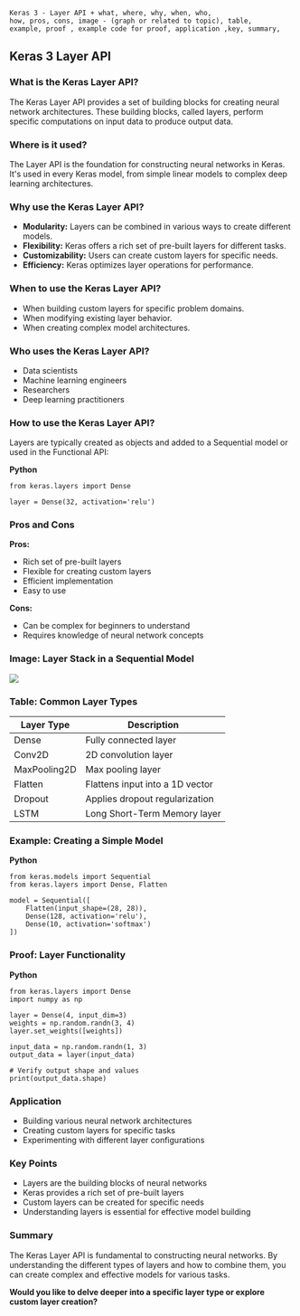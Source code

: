 ```code
Keras 3 - Layer API + what, where, why, when, who, 
how, pros, cons, image - (graph or related to topic), table,
example, proof , example code for proof, application ,key, summary,
```
## Keras 3 Layer API

### What is the Keras Layer API?

The Keras Layer API provides a set of building blocks for creating neural network architectures. These building blocks, called layers, perform specific computations on input data to produce output data.

### Where is it used?

The Layer API is the foundation for constructing neural networks in Keras. It's used in every Keras model, from simple linear models to complex deep learning architectures.

### Why use the Keras Layer API?

* **Modularity:** Layers can be combined in various ways to create different models.
* **Flexibility:** Keras offers a rich set of pre-built layers for different tasks.
* **Customizability:** Users can create custom layers for specific needs.
* **Efficiency:** Keras optimizes layer operations for performance.

### When to use the Keras Layer API?

* When building custom layers for specific problem domains.
* When modifying existing layer behavior.
* When creating complex model architectures.

### Who uses the Keras Layer API?

* Data scientists
* Machine learning engineers
* Researchers
* Deep learning practitioners

### How to use the Keras Layer API?

Layers are typically created as objects and added to a Sequential model or used in the Functional API:

**Python**

```
from keras.layers import Dense

layer = Dense(32, activation='relu')
```

### Pros and Cons

**Pros:**

* Rich set of pre-built layers
* Flexible for creating custom layers
* Efficient implementation
* Easy to use

**Cons:**

* Can be complex for beginners to understand
* Requires knowledge of neural network concepts

### Image: Layer Stack in a Sequential Model

![](https://encrypted-tbn0.gstatic.com/images?q=tbn:ANd9GcTj8GgIKFT5FX0n5DgYHsBrrQ0RVlq40pqFxFFt7vltxZMmejggA7PCanlCprYK)

### Table: Common Layer Types

| Layer Type   | Description                     |
| ------------ | ------------------------------- |
| Dense        | Fully connected layer           |
| Conv2D       | 2D convolution layer            |
| MaxPooling2D | Max pooling layer               |
| Flatten      | Flattens input into a 1D vector |
| Dropout      | Applies dropout regularization  |
| LSTM         | Long Short-Term Memory layer    |

### Example: Creating a Simple Model

**Python**

```
from keras.models import Sequential
from keras.layers import Dense, Flatten

model = Sequential([
    Flatten(input_shape=(28, 28)),
    Dense(128, activation='relu'),
    Dense(10, activation='softmax')
])
```

### Proof: Layer Functionality

**Python**

```
from keras.layers import Dense
import numpy as np

layer = Dense(4, input_dim=3)
weights = np.random.randn(3, 4)
layer.set_weights([weights])

input_data = np.random.randn(1, 3)
output_data = layer(input_data)

# Verify output shape and values
print(output_data.shape)
```

### Application

* Building various neural network architectures
* Creating custom layers for specific tasks
* Experimenting with different layer configurations

### Key Points

* Layers are the building blocks of neural networks
* Keras provides a rich set of pre-built layers
* Custom layers can be created for specific needs
* Understanding layers is essential for effective model building

### Summary

The Keras Layer API is fundamental to constructing neural networks. By understanding the different types of layers and how to combine them, you can create complex and effective models for various tasks.

**Would you like to delve deeper into a specific layer type or explore custom layer creation?**
